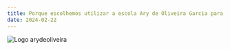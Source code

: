 ```yaml
---
title: Porque escolhemos utilizar a escola Ary de Oliveira Garcia para nosso estudo ?
date: 2024-02-22
---
```

![Logo arydeoliveira](https://i.ytimg.com/vi/gF0UKyOYaTc/maxresdefault.jpg)
